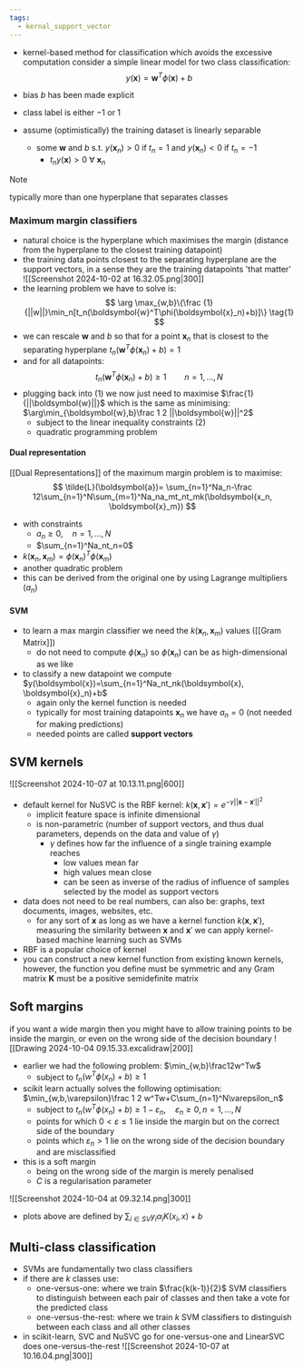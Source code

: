 ```yaml
---
tags:
  - kernal_support_vector
---
```

- kernel-based method for classification which avoids the excessive computation
consider a simple linear model for two class classification:
$$
y(\boldsymbol{x})=\boldsymbol{w}^T\phi(\boldsymbol{x})+b
$$
- bias $b$ has been made explicit 
- class label is either $-1$ or $1$

- assume (optimistically) the training dataset is linearly separable
	- some $\boldsymbol{w}$ and $b$ s.t. $y(\boldsymbol{x}_n)>0$ if $t_n = 1$ and $y(\boldsymbol{x}_n)< 0$ if $t_n=-1$ 
		- $t_ny(\boldsymbol{x}) > 0$ $\forall$ $\boldsymbol{x}_n$

>[!note]	
typically more than one hyperplane that separates classes

### Maximum margin classifiers
- natural choice is the hyperplane which maximises the margin (distance from the hyperplane to the closest training datapoint)
- the training data points closest to the separating hyperplane are the support vectors, in a sense they are the training datapoints 'that matter'
![[Screenshot 2024-10-02 at 16.32.05.png|300]]
- the learning problem we have to solve is:
$$
\arg \max_{w,b}\{\frac {1}{||w||}\min_n[t_n(\boldsymbol{w}^T\phi(\boldsymbol{x}_n)+b)]\}
\tag{1}
$$
- we can rescale $\boldsymbol{w}$ and $b$ so that for a point $\boldsymbol{x}_n$ that is closest to the separating hyperplane $t_n(\boldsymbol{w}^T\phi(\boldsymbol{x}_n)+b)=1$ 
- and for all datapoints: 
$$ t_n(\boldsymbol{w}^T\phi(\boldsymbol{x}_n)+b)\geq 1 \qquad n=1,...,N \tag{2}$$  
- plugging back into (1) we now just need to maximise $\frac{1}{||\boldsymbol{w}||}$ which is the same as minimising: $\arg\min_{\boldsymbol{w},b}\frac 1 2 ||\boldsymbol{w}||^2$
	- subject to the linear inequality constraints (2)
	- quadratic programming problem 
#### Dual representation
[[Dual Representations]] of the maximum margin problem is to maximise: 
$$
\tilde{L}(\boldsymbol{a})= \sum_{n=1}^Na_n-\frac 12\sum_{n=1}^N\sum_{m=1}^Na_na_mt_nt_mk(\boldsymbol{x_n, \boldsymbol{x}_m})
$$
- with constraints
	- $a_n \geq 0, \quad n=1,...,N$ 
	- $\sum_{n=1}^Na_nt_n=0$
- $k(\boldsymbol{x}_n, \boldsymbol{x}_m)=\phi(\boldsymbol{x}_n)^T\phi(\boldsymbol{x}_m)$
- another quadratic problem
- this can be derived from the original one by using Lagrange multipliers ($a_n$)

#### SVM
- to learn a max margin classifier we need the $k(\boldsymbol{x}_n, \boldsymbol{x}_m)$ values ([[Gram Matrix]])
	- do not need to compute $\phi(\boldsymbol{x}_n)$ so $\phi(\boldsymbol{x}_n)$ can be as high-dimensional as we like
- to classify a new datapoint we compute $y(\boldsymbol{x})=\sum_{n=1}^Na_nt_nk(\boldsymbol{x}, \boldsymbol{x}_n)+b$
	- again only the kernel function is needed
	- typically for most training datapoints $\boldsymbol{x}_n$ we have $a_n=0$ (not needed for making predictions)
	- needed points are called **support vectors**
## SVM kernels
![[Screenshot 2024-10-07 at 10.13.11.png|600]]
- default kernel for NuSVC is the RBF kernel: $k(\boldsymbol{x}, \boldsymbol{x}')=e^{-\gamma||\boldsymbol{x}-\boldsymbol{x}'||^2}$
	- implicit feature space is infinite dimensional
	- is non-parametric (number of support vectors, and thus dual parameters, depends on the data and value of $\gamma$)
		- $\gamma$ defines how far the influence of a single training example reaches
			- low values mean far
			- high values mean close
			- can be seen as inverse of the radius of influence of samples selected by the model as support vectors
- data does not need to be real numbers, can also be: graphs, text documents, images, websites, etc.
	- for any sort of $\boldsymbol{x}$ as long as we have a kernel function $k(\boldsymbol{x}, \boldsymbol{x}')$, measuring the similarity between $\boldsymbol{x}$ and $\boldsymbol{x}'$ we can apply kernel-based machine learning such as SVMs
- RBF is a popular choice of kernel
- you can construct a new kernel function from existing known kernels, however, the function you define must be symmetric and any Gram matrix $\boldsymbol{K}$ must be a positive semidefinite matrix
## Soft margins
if you want a wide margin then you might have to allow training points to be inside the margin, or even on the wrong side of the decision boundary
![[Drawing 2024-10-04 09.15.33.excalidraw|200]]
- earlier we had the following problem: $\min_{w,b}\frac12w^Tw$
	- subject to $t_n(w^T\phi(x_n)+b)\geq 1$ 
- scikit learn actually solves the following optimisation: $\min_{w,b,\varepsilon}\frac 1 2 w^Tw+C\sum_{n=1}^N\varepsilon_n$ 
	- subject to $t_n(w^T\phi(x_n)+b)\geq1-\varepsilon_n, \quad \varepsilon_n\geq0,n=1,...,N$
	- points for which $0<\varepsilon\leq1$ lie inside the margin but on the correct side of the boundary
	- points which $\varepsilon_n>1$ lie on the wrong side of the decision boundary and are misclassified
- this is a soft margin
	- being on the wrong side of the margin is merely penalised 
	- $C$ is a regularisation parameter 

![[Screenshot 2024-10-04 at 09.32.14.png|300]]
- plots above are defined by $\sum_{i\in SV}y_i\alpha_iK(x_i,x)+b$ 
## Multi-class classification
- SVMs are fundamentally two class classifiers
- if there are $k$ classes use:
	- one-versus-one: where we train $\frac{k(k-1)}{2}$ SVM classifiers to distinguish between each pair of classes and then take a vote for the predicted class
	- one-versus-the-rest: where we train $k$ SVM classifiers to distinguish between each class and all other classes
- in scikit-learn, SVC and NuSVC go for one-versus-one and LinearSVC does one-versus-the-rest
![[Screenshot 2024-10-07 at 10.16.04.png|300]]